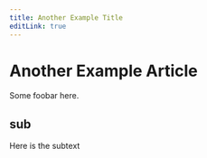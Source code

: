 ```yaml
---
title: Another Example Title
editLink: true
---
```



# Another Example Article

Some foobar here.

## sub

Here is the subtext
